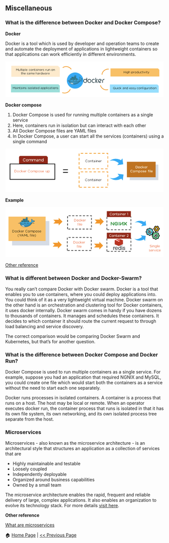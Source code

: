 ## Miscellaneous ##

### What is the difference between Docker and Docker Compose? ###

**Docker**

Docker is a tool which is used by developer and operation teams to create and automate the deployment of applications in lightweight containers so that applications can work efficiently in different environments.

![This is an image](/images/docker.png)

**Docker compose**

1. Docker Compose is used for running multiple containers as a single service
2. Here, containers run in isolation but can interact with each other
3. All Docker Compose files are YAML files
4. In Docker Compose, a user can start all the services (containers) using a single command

![This is an image](/images/docker-compose.png)

**Example**

![This is an image](/images/docker-compose-example.png)

[Other reference](https://www.baeldung.com/ops/docker-dockerfile-docker-compose)

### What is different between Docker and Docker-Swarm? ###

You really can’t compare Docker with Docker swarm. Docker is a tool that enables you to use containers, where you could deploy applications into. You could think of it as a very lightweight virtual machine. Docker swarm on the other hand is an orchestration and clustering tool for Docker containers, it uses docker internally. Docker swarm comes in handy if you have dozens to thousands of containers. It manages and schedules these containers. It decides to which container it should route the current request to through load balancing and service discovery.

The correct comparison would be comparing Docker Swarm and Kubernetes, but that’s for another question.

### What is the difference between Docker Compose and Docker Run? ###

Docker Compose is used to run multiple containers as a single service. For example, suppose you had an application that required NGNIX and MySQL, you could create one file which would start both the containers as a service without the need to start each one separately.

Docker runs processes in isolated containers. A container is a process that runs on a host. The host may be local or remote. When an operator executes docker run, the container process that runs is isolated in that it has its own file system, its own networking, and its own isolated process tree separate from the host.

### Microservices ##

Microservices - also known as the microservice architecture - is an architectural style that structures an application as a collection of services that are

* Highly maintainable and testable
* Loosely coupled
* Independently deployable
* Organized around business capabilities
* Owned by a small team

The microservice architecture enables the rapid, frequent and reliable delivery of large, complex applications. It also enables an organization to evolve its technology stack. For more details [visit here](https://microservices.io/).

**Other reference**

[What are microservices](https://www.redhat.com/en/topics/microservices/what-are-microservices)

:house: [Home Page](README.md) | [<< Previous Page](Sample-Project.md)
